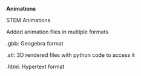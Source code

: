 __Animations__

STEM Animations  

Added animation files in multiple formats  

.gbb: Geogebra format  

.stl: 3D rendered files with python code to access it  

.html: Hypertext format
